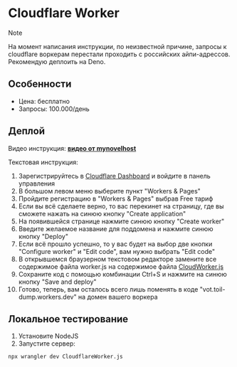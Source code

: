 # Cloudflare Worker

> [!NOTE]
> На момент написания инструкции, по неизвестной причине, запросы к cloudflare воркерам перестали проходить с российских айпи-адрессов. Рекомендую деплоить на Deno.

## Особенности

- Цена: бесплатно
- Запросы: 100.000/день

## Деплой

Видео инструкция: [**видео от mynovelhost**](https://raw.githubusercontent.com/mynovelhost/voice-over-translation/master/how_to_create_custom_worker.mp4)

Текстовая инструкция:
1. Зарегистрируйтесь в [Cloudflare Dashboard](https://dash.cloudflare.com) и войдите в панель управления
2. В большом левом меню выберите пункт "Workers & Pages"
3. Пройдите регистрацию в "Workers & Pages" выбрав Free тариф
4. Если вы всё сделаете верно, то вас перекинет на страницу, где вы сможете нажать на синюю кнопку "Create application"
5. На появившейся странице нажмите синюю кнопку "Create worker"
6. Введите желаемое название для поддомена и нажмите синюю кнопку "Deploy"
7. Если всё прошло успешно, то у вас будет на выбор две кнопки "Configure worker" и "Edit code", вам нужно выбрать "Edit code"
8. В открывшемся браузерном текстовом редакторе замените все содержимое файла worker.js на содержимое файла [CloudWorker.js](https://github.com/ilyhalight/voice-over-translation/blob/master/CloudWorker.js)
9. Сохраните код с помощью комбинации Ctrl+S и нажмите на синюю кнопку "Save and deploy"
10. Готово, теперь, вам осталось всего лишь поменять в коде "vot.toil-dump.workers.dev" на домен вашего воркера

## Локальное тестирование

1. Установите NodeJS
2. Запустите сервер:
```bash
npx wrangler dev CloudflareWorker.js
```